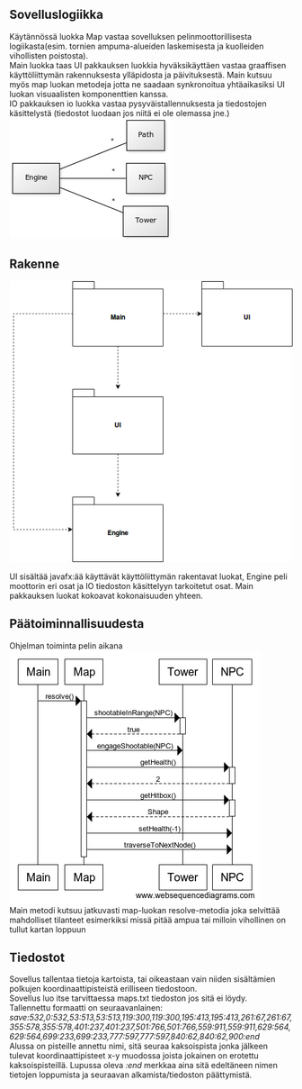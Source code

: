 ## Sovelluslogiikka
Käytännössä luokka Map vastaa sovelluksen pelinmoottorillisesta logiikasta(esim. tornien ampuma-alueiden laskemisesta ja kuolleiden vihollisten poistosta).  
Main luokka taas UI pakkauksen luokkia hyväksikäyttäen vastaa graaffisen käyttöliittymän rakennuksesta ylläpidosta ja päivituksestä. Main kutsuu myös map luokan metodeja jotta ne saadaan synkronoitua yhtäaikasiksi UI luokan visuaalisten komponenttien kanssa.  
IO pakkauksen io luokka vastaa pysyväistallennuksesta ja tiedostojen käsittelystä (tiedostot luodaan jos niitä ei ole olemassa jne.)
![Kaaviokuva](https://github.com/jjjjm/otm-harjoitustyo/blob/master/dokumentaatio/kuvat/alustavakaavio.png)  
  
    
  
## Rakenne  
![Pakkauskuva](https://github.com/jjjjm/otm-harjoitustyo/blob/master/dokumentaatio/kuvat/pakkausdiagrammi.png)  
  
UI sisältää javafx:ää käyttävät käyttöliittymän rakentavat luokat, Engine peli moottorin eri osat ja IO tiedoston käsittelyyn tarkoitetut osat. Main pakkauksen luokat kokoavat kokonaisuuden yhteen. 
  
## Päätoiminnallisuudesta  
Ohjelman toiminta pelin aikana  
![Sekvenssikuva](https://github.com/jjjjm/otm-harjoitustyo/blob/master/dokumentaatio/kuvat/sekvenssikaavio.png)  
Main metodi kutsuu jatkuvasti map-luokan resolve-metodia joka selvittää mahdolliset tilanteet esimerkiksi missä pitää ampua tai milloin vihollinen on tullut kartan loppuun  

## Tiedostot  
Sovellus tallentaa tietoja kartoista, tai oikeastaan vain niiden sisältämien polkujen koordinaattipisteistä erilliseen tiedostoon.  
Sovellus luo itse tarvittaessa maps.txt tiedoston jos sitä ei löydy.  
Tallennettu formaatti on seuraavanlainen:  
_save:532,0:532,53:513,53:513,119:300,119:300,195:413,195:413,261:67,261:67,355:578,355:578,401:237,401:237,501:766,501:766,559:911,559:911,629:564,629:564,699:233,699:233,777:597,777:597,840:62,840:62,900:end_  
Alussa on pisteille annettu nimi, sitä seuraa kaksoispista jonka jälkeen tulevat koordinaattipisteet x-y muodossa joista jokainen on erotettu kaksoispisteillä. Lupussa oleva _:end_ merkkaa aina sitä edeltäneen nimen tietojen loppumista ja seuraavan alkamista/tiedoston päättymistä.
